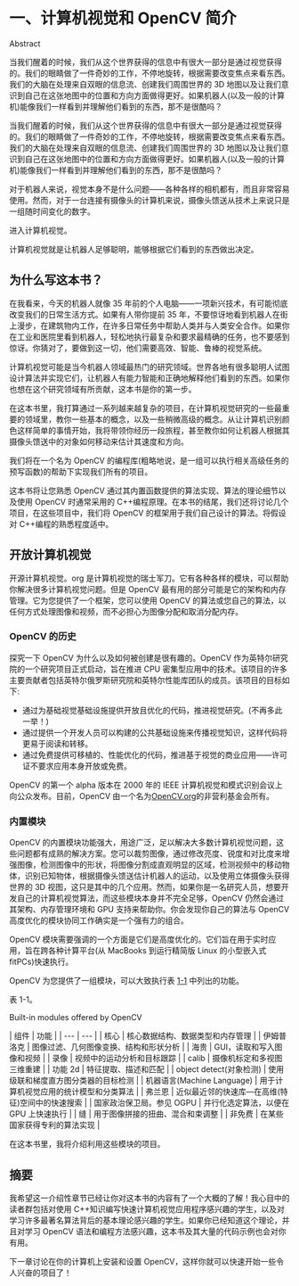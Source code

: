 # 一、计算机视觉和 OpenCV 简介

Abstract

当我们醒着的时候，我们从这个世界获得的信息中有很大一部分是通过视觉获得的。我们的眼睛做了一件奇妙的工作，不停地旋转，根据需要改变焦点来看东西。我们的大脑在处理来自双眼的信息流、创建我们周围世界的 3D 地图以及让我们意识到自己在这张地图中的位置和方向方面做得更好。如果机器人(以及一般的计算机)能像我们一样看到并理解他们看到的东西，那不是很酷吗？

当我们醒着的时候，我们从这个世界获得的信息中有很大一部分是通过视觉获得的。我们的眼睛做了一件奇妙的工作，不停地旋转，根据需要改变焦点来看东西。我们的大脑在处理来自双眼的信息流、创建我们周围世界的 3D 地图以及让我们意识到自己在这张地图中的位置和方向方面做得更好。如果机器人(以及一般的计算机)能像我们一样看到并理解他们看到的东西，那不是很酷吗？

对于机器人来说，视觉本身不是什么问题——各种各样的相机都有，而且非常容易使用。然而，对于一台连接有摄像头的计算机来说，摄像头馈送从技术上来说只是一组随时间变化的数字。

进入计算机视觉。

计算机视觉就是让机器人足够聪明，能够根据它们看到的东西做出决定。

## 为什么写这本书？

在我看来，今天的机器人就像 35 年前的个人电脑——一项新兴技术，有可能彻底改变我们的日常生活方式。如果有人带你提前 35 年，不要惊讶地看到机器人在街上漫步，在建筑物内工作，在许多日常任务中帮助人类并与人类安全合作。如果你在工业和医院里看到机器人，轻松地执行最复杂和要求最精确的任务，也不要感到惊讶。你猜对了，要做到这一切，他们需要高效、智能、鲁棒的视觉系统。

计算机视觉可能是当今机器人领域最热门的研究领域。世界各地有很多聪明人试图设计算法并实现它们，让机器人有能力智能和正确地解释他们看到的东西。如果你也想在这个研究领域有所贡献，这本书是你的第一步。

在这本书里，我打算通过一系列越来越复杂的项目，在计算机视觉研究的一些最重要的领域里，教你一些基本的概念，以及一些稍微高级的概念。从让计算机识别颜色这样简单的事情开始，我将带领你经历一段旅程，甚至教你如何让机器人根据其摄像头馈送中的对象如何移动来估计其速度和方向。

我们将在一个名为 OpenCV 的编程库(粗略地说，是一组可以执行相关高级任务的预写函数)的帮助下实现我们所有的项目。

这本书将让您熟悉 OpenCV 通过其内置函数提供的算法实现、算法的理论细节以及使用 OpenCV 时通常采用的 C++编程原理。在本书的结尾，我们还将讨论几个项目，在这些项目中，我们将 OpenCV 的框架用于我们自己设计的算法。将假设对 C++编程的熟悉程度适中。

## 开放计算机视觉

开源计算机视觉。org 是计算机视觉的瑞士军刀。它有各种各样的模块，可以帮助你解决很多计算机视觉问题。但是 OpenCV 最有用的部分可能是它的架构和内存管理。它为您提供了一个框架，您可以使用 OpenCV 的算法或您自己的算法，以任何方式处理图像和视频，而不必担心为图像分配和取消分配内存。

### OpenCV 的历史

探究一下 OpenCV 为什么以及如何被创建是很有趣的。OpenCV 作为英特尔研究院的一个研究项目正式启动，旨在推进 CPU 密集型应用中的技术。该项目的许多主要贡献者包括英特尔俄罗斯研究院和英特尔性能库团队的成员。该项目的目标如下:

*   通过为基础视觉基础设施提供开放且优化的代码，推进视觉研究。(不再多此一举！)
*   通过提供一个开发人员可以构建的公共基础设施来传播视觉知识，这样代码将更易于阅读和转移。
*   通过免费提供可移植的、性能优化的代码，推进基于视觉的商业应用——许可证不要求应用本身开放或免费。

OpenCV 的第一个 alpha 版本在 2000 年的 IEEE 计算机视觉和模式识别会议上向公众发布。目前，OpenCV 由一个名为[OpenCV.org](http://OpenCV.org)的非营利基金会所有。

### 内置模块

OpenCV 的内置模块功能强大，用途广泛，足以解决大多数计算机视觉问题，这些问题都有成熟的解决方案。您可以裁剪图像，通过修改亮度、锐度和对比度来增强图像，检测图像中的形状，将图像分割成直观明显的区域，检测视频中的移动物体，识别已知物体，根据摄像头馈送估计机器人的运动，以及使用立体摄像头获得世界的 3D 视图，这只是其中的几个应用。然而，如果你是一名研究人员，想要开发自己的计算机视觉算法，而这些模块本身并不完全足够，OpenCV 仍然会通过其架构、内存管理环境和 GPU 支持来帮助你。你会发现你自己的算法与 OpenCV 高度优化的模块协同工作确实是一个强有力的组合。

OpenCV 模块需要强调的一个方面是它们是高度优化的。它们旨在用于实时应用，旨在跨各种计算平台(从 MacBooks 到运行精简版 Linux 的小型嵌入式 fitPCs)快速执行。

OpenCV 为您提供了一组模块，可以大致执行表 [1-1](#Tab1) 中列出的功能。

表 1-1。

Built-in modules offered by OpenCV

<colgroup><col> <col></colgroup> 
| 组件 | 功能 |
| --- | --- |
| 核心 | 核心数据结构、数据类型和内存管理 |
| 伊姆普洛克 | 图像过滤、几何图像变换、结构和形状分析 |
| 海贵 | GUI，读取和写入图像和视频 |
| 录像 | 视频中的运动分析和目标跟踪 |
| calib | 摄像机标定和多视图三维重建 |
| 功能 2d | 特征提取、描述和匹配 |
| object detect(对象检测) | 使用级联和梯度直方图分类器的目标检测 |
| 机器语言(Machine Language) | 用于计算机视觉应用的统计模型和分类算法 |
| 弗兰恩 | 近似最近邻的快速库—在高维(特征)空间中的快速搜索 |
| 国家政治保卫局。参见 OGPU | 并行化选定算法，以便在 GPU 上快速执行 |
| 缝 | 用于图像拼接的扭曲、混合和束调整 |
| 非免费 | 在某些国家获得专利的算法实现 |

在这本书里，我将介绍利用这些模块的项目。

## 摘要

我希望这一介绍性章节已经让你对这本书的内容有了一个大概的了解！我心目中的读者群包括对使用 C++知识编写快速计算机视觉应用程序感兴趣的学生，以及对学习许多最著名算法背后的基本理论感兴趣的学生。如果你已经知道这个理论，并且对学习 OpenCV 语法和编程方法感兴趣，这本书及其大量的代码示例也会对你有用。

下一章讨论在你的计算机上安装和设置 OpenCV，这样你就可以快速开始一些令人兴奋的项目了！